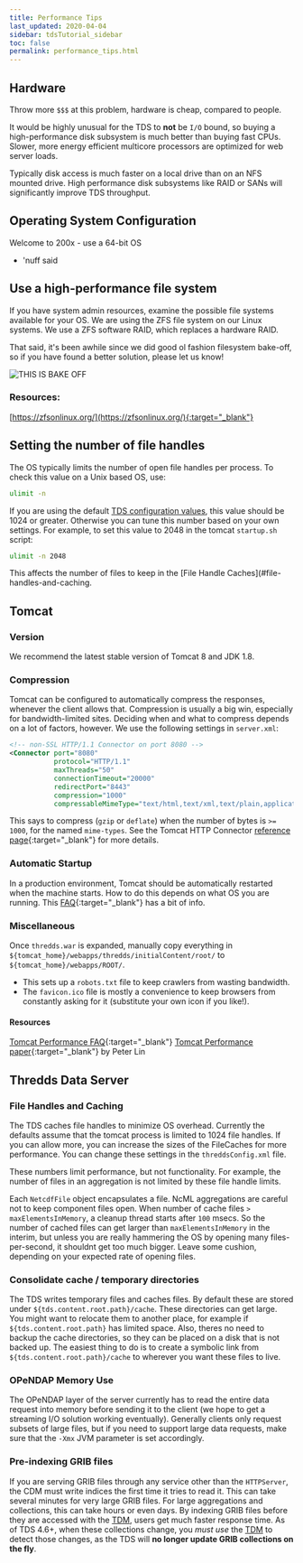 ```yaml
---
title: Performance Tips
last_updated: 2020-04-04
sidebar: tdsTutorial_sidebar
toc: false
permalink: performance_tips.html
---
```


## Hardware

Throw more `$$$` at this problem, hardware is cheap, compared to people.

It would be highly unusual for the TDS to **not** be `I/O` bound, so buying a high-performance disk subsystem is much better than buying fast CPUs.
Slower, more energy efficient multicore processors are optimized for web server loads.

Typically disk access is much faster on a local drive than on an NFS mounted drive.
High performance disk subsystems like RAID or SANs will significantly improve TDS throughput.

## Operating System Configuration

Welcome to 200x - use a 64-bit OS
* \'nuff said

## Use a high-performance file system

If you have system admin resources, examine the possible file systems available for your OS. We are using the ZFS file system on our Linux systems.
We use a ZFS software RAID, which replaces a hardware RAID.

That said, it\'s been awhile since we did good ol fashion filesystem bake-off, so if you have found a better solution, please let us know! 

<img src="https://www.mememaker.net/api/bucket?path=static/img/memes/full/2014/Jul/22/13/this-is-bake-off.jpg" alt="THIS IS BAKE OFF">

### Resources:
[https://zfsonlinux.org/](https://zfsonlinux.org/){:target="_blank"}

## Setting the number of file handles

The OS typically limits the number of open file handles per process.
To check this value on a Unix based OS, use:

~~~bash
ulimit -n 
~~~

If you are using the default [TDS configuration values](tds_config_ref.html#netcdffile-objects), this value should be 1024 or greater. 
Otherwise you can tune this number based on your own settings.
For example, to set this value to 2048 in the tomcat `startup.sh` script:

~~~bash
ulimit -n 2048
~~~

This affects the number of files to keep in the [File Handle Caches](#file-handles-and-caching.

## Tomcat

### Version

We recommend the latest stable version of Tomcat 8 and JDK 1.8.

### Compression

Tomcat can be configured to automatically compress the responses, whenever the client allows that.
Compression is usually a big win, especially for bandwidth-limited sites.
Deciding when and what to compress depends on a lot of factors, however.
We use the following settings in `server.xml`:

~~~xml
<!-- non-SSL HTTP/1.1 Connector on port 8080 -->
<Connector port="8080"
           protocol="HTTP/1.1"
           maxThreads="50"
           connectionTimeout="20000"
           redirectPort="8443"
           compression="1000"
           compressableMimeType="text/html,text/xml,text/plain,application/octet-stream" />
~~~

This says to compress (`gzip` or `deflate`) when the number of bytes is `>= 1000`, for the named `mime-types`.
See the Tomcat HTTP Connector [reference page](https://tomcat.apache.org/tomcat-8.0-doc/config/http.html){:target="_blank"} for more details.

### Automatic Startup

In a production environment, Tomcat should be automatically restarted when the machine starts.
How to do this depends on what OS you are running. This [FAQ](https://wiki.apache.org/tomcat/HowTo){:target="_blank"} has a bit of info.

### Miscellaneous

Once `thredds.war` is expanded, manually copy everything in `${tomcat_home}/webapps/thredds/initialContent/root/` to `${tomcat_home}/webapps/ROOT/`.

* This sets up a `robots.txt` file to keep crawlers from wasting bandwidth.
* The `favicon.ico` file is mostly a convenience to keep browsers from constantly asking for it (substitute your own icon if you like!).

#### Resources
[Tomcat Performance FAQ](https://cwiki.apache.org/confluence/display/TOMCAT/Performance+and+Monitoring){:target="_blank"}
[Tomcat Performance paper](https://tomcat.apache.org/articles/performance.pdf){:target="_blank"} by Peter Lin

## Thredds Data Server

### File Handles and Caching

The TDS caches file handles to minimize OS overhead.
Currently the defaults assume that the tomcat process is limited to 1024 file handles.
If you can allow more, you can increase the sizes of the FileCaches for more performance.
You can change these settings in the `threddsConfig.xml` file.

These numbers limit performance, but not functionality.
For example, the number of files in an aggregation is not limited by these file handle limits.

Each `NetcdfFile` object encapsulates a file.
NcML aggregations are careful not to keep component files open.
When number of cache files `> maxElementsInMemory`, a cleanup thread starts after `100` msecs. 
So the number of cached files can get larger than `maxElementsInMemory` in the interim, but unless you are really hammering the OS by opening many files-per-second, it shouldnt get too much bigger.
Leave some cushion, depending on your expected rate of opening files.

### Consolidate cache / temporary directories

The TDS writes temporary files and caches files.
By default these are stored under `${tds.content.root.path}/cache`. These
 directories can get large. You might want to relocate them to another place, for example if `${tds.content.root.path}` has limited space.
 Also, theres no need to backup the cache directories, so they can be placed on a disk that is not backed up.
 The easiest thing to do is to create a symbolic link from `${tds.content.root.path}/cache` to wherever you want these files to live.

### OPeNDAP Memory Use

The OPeNDAP layer of the server currently has to read the entire data request into memory before sending it to the client (we hope to get a streaming I/O solution working eventually). 
Generally clients only request subsets of large files, but if you need to support large data requests, make sure that the `-Xmx` JVM parameter is set accordingly.

### Pre-indexing GRIB files

If you are serving GRIB files through any service other than the `HTTPServer`, the CDM must write indices the first time it tries to read it.
This can take several minutes for very large GRIB files.
For large aggregations and collections, this can take hours or even days.
By indexing GRIB files before they are accessed with the [TDM](tdm_ref.html), users get much faster response time.
As of TDS 4.6+, when these collections change, you _must use_ the [TDM](tdm_ref.html) to detect those changes, as the TDS will **no longer update GRIB collections on the fly**.